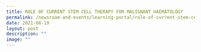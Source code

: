 ```yaml
---
title: ROLE OF CURRENT STEM CELL THERAPY FOR MALIGNANT HAEMATOLOGY
permalink: /newsroom-and-events/learning-portal/role-of-current-stem-cell-therapy-for-malignant-haematology/
date: 2021-08-19
layout: post
description: ""
image: ""
---
```

